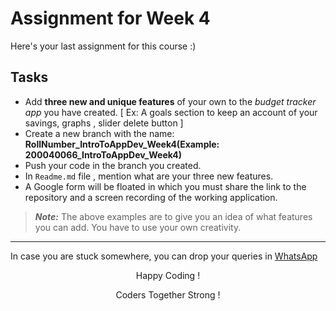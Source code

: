 # Assignment for Week 4
Here's your last assignment for this course :)

## Tasks
* Add **three new and unique features** of your own to the *budget tracker app* you have created. [ Ex: A goals section to keep an account of your savings, graphs , slider delete button ]
* Create a new branch with the name: **RollNumber_IntroToAppDev_Week4(Example: 200040066_IntroToAppDev_Week4)**
* Push your code in the branch you created.
* In ```Readme.md``` file , mention what are your three new features.
* A Google form will be floated in which you must share the link to the repository and a screen recording of the working application.

> ***Note:***
> The above examples are to give you an idea of what features you can add. You have to use your own creativity.

***
In case you are stuck somewhere, you can drop your queries in [WhatsApp](https://chat.whatsapp.com/EHA9cUj9vwOBjp1kHTmP9d)
<p align="center"> Happy Coding !</p>
<p align="center"> Coders Together Strong !</p>
